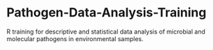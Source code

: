 # Pathogen-Data-Analysis-Training
 R training for descriptive and statistical data analysis of microbial and molecular pathogens in environmental samples.

